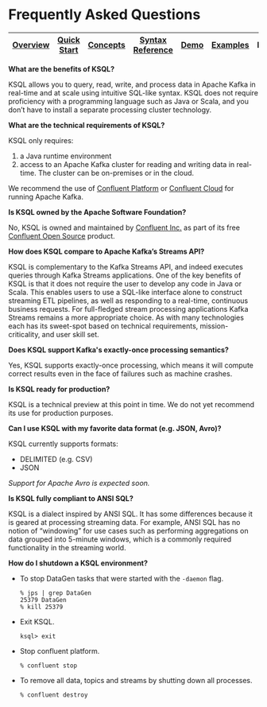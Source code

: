 # Frequently Asked Questions

| [Overview](/docs/) |[Quick Start](/docs/quickstart#quick-start) | [Concepts](/docs/concepts.md#concepts) | [Syntax Reference](/docs/syntax-reference.md#syntax-reference) |[Demo](/ksql-clickstream-demo/README.md#clickstream-analysis) | [Examples](/docs/examples.md#examples) | FAQ | [Roadmap](/docs/roadmap.md#roadmap) | 
|---|----|-----|----|----|----|----|----|


**What are the benefits of KSQL?**

KSQL allows you to query, read, write, and process data in Apache Kafka in real-time and at scale using intuitive SQL-like syntax. KSQL does not require proficiency with a programming language such as Java or Scala, and you don’t have to install a separate processing cluster technology.

**What are the technical requirements of KSQL?**

KSQL only requires:

1. a Java runtime environment
2. access to an Apache Kafka cluster for reading and writing data in real-time. The cluster can be on-premises or in
   the cloud.

We recommend the use of [Confluent Platform](https://www.confluent.io/product/confluent-platform/) or [Confluent Cloud](https://www.confluent.io/confluent-cloud/) for running Apache Kafka.

**Is KSQL owned by the Apache Software Foundation?**

No, KSQL is owned and maintained by [Confluent Inc.](https://www.confluent.io/) as part of its free [Confluent Open Source](https://www.confluent.io/product/confluent-open-source/) product.

**How does KSQL compare to Apache Kafka’s Streams API?**

KSQL is complementary to the Kafka Streams API, and indeed executes queries through Kafka Streams applications. One of the key benefits of KSQL is that it does not require the user to develop any code in Java or Scala.
This enables users to use a SQL-like interface alone to construct streaming ETL pipelines, as well as responding to a real-time, continuous business requests. For full-fledged stream processing applications Kafka Streams remains a more appropriate choice.
As with many technologies each has its sweet-spot based on technical requirements, mission-criticality, and user skill set.

**Does KSQL support Kafka's exactly-once processing semantics?**

Yes, KSQL supports exactly-once processing, which means it will compute correct results even in the face of failures
such as machine crashes.

**Is KSQL ready for production?**

KSQL is a technical preview at this point in time.  We do not yet recommend its use for production purposes.

**Can I use KSQL with my favorite data format (e.g. JSON, Avro)?**

KSQL currently supports formats:

* DELIMITED (e.g. CSV)
* JSON

_Support for Apache Avro is expected soon._

**Is KSQL fully compliant to ANSI SQL?**

KSQL is a dialect inspired by ANSI SQL. It has some differences because it is geared at processing streaming data. For example, ANSI SQL has no notion of “windowing” for use cases such as performing aggregations on data grouped into 5-minute windows, which is a commonly required functionality in the streaming world.

**How do I shutdown a KSQL environment?**

-  To stop DataGen tasks that were started with the `-daemon` flag.

   ```
   % jps | grep DataGen
   25379 DataGen
   % kill 25379
   ```

-  Exit KSQL.

   ```
   ksql> exit
   ```

-  Stop confluent platform.

   ```
   % confluent stop
   ```

-  To remove all data, topics and streams by shutting down all processes.

   ```
   % confluent destroy
   ```
